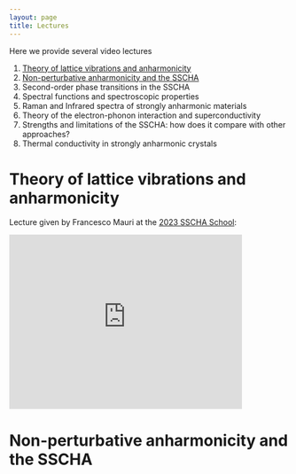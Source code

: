 ```yaml
---
layout: page
title: Lectures
---
```


Here we provide several video lectures 

1. [Theory of lattice vibrations and anharmonicity](Theory-of-lattice-vibrations-and-anharmonicity)
2. [Non-perturbative anharmonicity and the SSCHA](Non-perturbative-anharmonicity-and-the-SSCHA)
3. Second-order phase transitions in the SSCHA
4. Spectral functions and spectroscopic properties
5. Raman and Infrared spectra of strongly anharmonic materials
6. Theory of the electron-phonon interaction and superconductivity
7. Strengths and limitations of the SSCHA: how does it compare with other approaches?
8. Thermal conductivity in strongly anharmonic crystals

<a name="Theory-of-lattice-vibrations-and-anharmonicity"></a>
# Theory of lattice vibrations and anharmonicity

Lecture given by Francesco Mauri at the [2023 SSCHA School](http://sscha.eu/Schools/2023/home/):

<iframe width="420" height="315" src="https://www.youtube.com/watch?v=Ja1KG6FBPNA" frameborder="0" allowfullscreen></iframe>

<a name="Non-perturbative-anharmonicity-and-the-SSCHA"></a>
# Non-perturbative anharmonicity and the SSCHA
